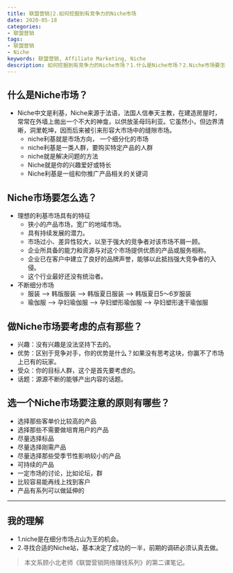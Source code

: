 ```yaml
---
title: 联盟营销|2.如何挖掘到有竞争力的Niche市场
date: 2020-05-18
categories:
- 联盟营销
tags:
- 联盟营销
- Niche
keywords: 联盟营销, Affiliate Marketing, Niche
description: 如何挖掘到有竞争力的Niche市场？1.什么是Niche市场？2.Niche市场要怎么选？3.做Niche市场要考虑的点有那些？4.选一个Niche市场要注意的原则有哪些？
---
```


## 什么是Niche市场？
- Niche中文是利基，Niche来源于法语，法国人信奉天主教，在建造房屋时，常常在外墙上凿出一个不大的神龛，以供放圣母玛利亚。它虽然小，但边界清晰，洞里乾坤，因而后来被引来形容大市场中的缝隙市场。
    - niche利基就是市场方向， 一个细分化的市场
    - niche利基是一类人群，要购买特定产品的人群
    - niche就是解决问题的方法
    - Niche就是你的兴趣爱好或特长
    - Niche利基是一组和你推广产品相关的关键词

## Niche市场要怎么选？
- 理想的利基市场具有的特征
    - 狭小的产品市场，宽广的地域市场。
    - 具有持续发展的潜力。
    - 市场过小、差异性较大，以至于强大的竞争者对该市场不屑一顾。
    - 企业所具备的能力和资源与对这个市场提供优质的产品或服务相称。
    - 企业已在客户中建立了良好的品牌声誉，能够以此抵挡强大竞争者的入侵。
    - 这个行业最好还没有统治者。
- 不断细分市场
    - 服装 --> 韩版服装 --> 韩版夏日服装 --> 韩版夏日5～6岁服装
    - 瑜伽服 --> 孕妇瑜伽服 --> 孕妇塑形瑜伽服 --> 孕妇塑形速干瑜伽服

## 做Niche市场要考虑的点有那些？
- 兴趣：没有兴趣是没法坚持下去的。
- 优势：区别于竞争对手，你的优势是什么？如果没有思考这块，你赢不了市场上已有的玩家。
- 受众：你的目标人群，这个是首先要考虑的。
- 话题：源源不断的能够产出内容的话题。

## 选一个Niche市场要注意的原则有哪些？
- 选择那些客单价比较高的产品
- 选择那些不需要做培育用户的产品
- 尽量选择标品
- 尽量选择刚需产品
- 尽量选择那些受季节性影响较小的产品
- 可持续的产品
- 一定市场的讨论，比如论坛，群
- 比较容易能再线上找到客户
- 产品有系列可以做延伸的

-----
## 我的理解
- 1.niche是在细分市场占山为王的机会。
- 2.寻找合适的Niche站，基本决定了成功的一半，前期的调研必须认真去做。

> 本文系顾小北老师《联盟营销网络赚钱系列》的第二课笔记。
